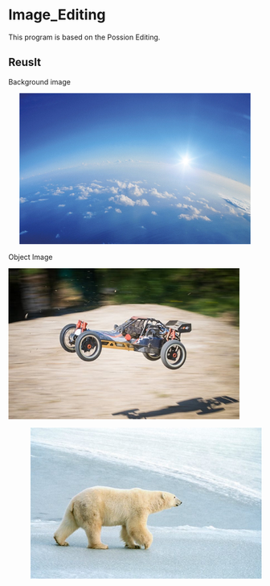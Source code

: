 # Image_Editing
This program is based on the Possion Editing.

## Reuslt
Background image
<p align="center">
  <img width="460" height="300" src="https://github.com/nissekl/Image_Editing/blob/main/Test_Img/earth.jpeg">
</p>

Object Image
<p align="left">
<img width="460" height="300" src="https://github.com/nissekl/Image_Editing/blob/main/Test_Img/car_foreground.jpg">
</p>
<p align="right">
<img width="460" height="300" src="https://github.com/nissekl/Image_Editing/blob/main/Test_Img/bear.jpg">
</p>







